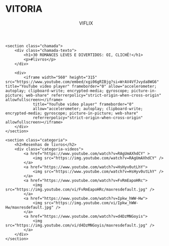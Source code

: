 # VITORIA 
<html lang="pt-BR">

<head>
    <link rel="stylesheet" href="styles.css">
    <link rel="preconnect" href="https://fonts.googleapis.com">
    <link rel="preconnect" href="https://fonts.gstatic.com" crossorigin>
    <link
        href="https://fonts.googleapis.com/css2?family=Chakra+Petch:ital,wght@0,300;0,400;0,500;0,600;0,700;1,300;1,400;1,500;1,600;1,700&display=swap"
        rel="stylesheet">
    <title>VIFLIX</title>
</head>

<body>
    <header>VIFLIX</header>

    <section class="chamada">
        <div class="chamada-texto">
            <h1>30 ROMANCES LEVES E DIVERTIDOS: OI, CLICHÊ!</h1>
            <p>#livros</p>
        </div>

        <div>
            <iframe width="560" height="315" src="https://www.youtube.com/embed/xgi06gRIBjg?si=WrAV4VfJvyda8WG6" title="YouTube video player" frameborder="0" allow="accelerometer; autoplay; clipboard-write; encrypted-media; gyroscope; picture-in-picture; web-share" referrerpolicy="strict-origin-when-cross-origin" allowfullscreen></iframe>
                title="YouTube video player" frameborder="0"
                allow="accelerometer; autoplay; clipboard-write; encrypted-media; gyroscope; picture-in-picture; web-share"
                referrerpolicy="strict-origin-when-cross-origin" allowfullscreen></iframe>
        </div>
    </section>

    <section class="categoria">
        <h2>Resenhas de livros</h2>
        <div class="categoria-videos">
            <a href="https://www.youtube.com/watch?v=RAgUmAXhdCY" >
                <img src="https://img.youtube.com/watch?v=RAgUmAXhdCY" />
            </a>
            <a href="https://www.youtube.com/watch?v=HsHyv0utLhY">
                <img src="https://www.youtube.com/watch?v=HsHyv0utLhY" />
            </a>
            <a href="https://www.youtube.com/watch?v=FvRmEapoHRc">
                <img src="https://img.youtube.com/vi/FvRmEapoHRc/maxresdefault.jpg" />
            </a>
            <a href="https://www.youtube.com/watch?v=Ipkw_hWW-Hw">
                <img src="https://img.youtube.com/vi/Ipkw_hWW-Hw/maxresdefault.jpg" />
            </a>
            <a href="https://www.youtube.com/watch?v=d4DzMNGoyis">
                <img src="https://img.youtube.com/vi/d4DzMNGoyis/maxresdefault.jpg" />
            </a>
        </div>
    </section>

</body>

</html>
